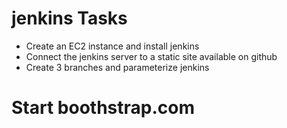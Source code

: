 # jenkins Tasks

* Create an EC2 instance and install jenkins
* Connect the jenkins server to a static site available on github
* Create 3 branches and parameterize jenkins

# Start boothstrap.com

